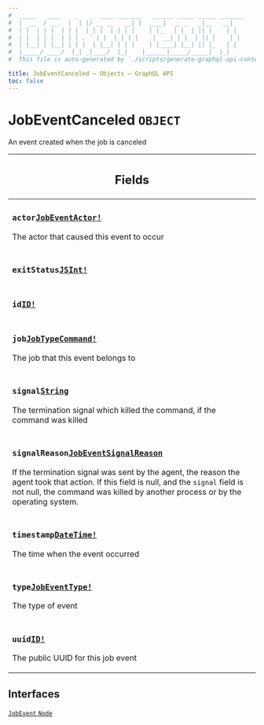 ```yaml
---
#  _____   ____    _   _  ____ _______   ______ _____ _____ _______
#  |  __  / __   |  | |/ __ __   __| |  ____|  __ _   _|__   __|
#  | |  | | |  | | |  | | |  | | | |    | |__  | |  | || |    | |
#  | |  | | |  | | | . ` | |  | | | |    |  __| | |  | || |    | |
#  | |__| | |__| | | |  | |__| | | |    | |____| |__| || |_   | |
#  |_____/ ____/  |_| _|____/  |_|    |______|_____/_____|  |_|
#  This file is auto-generated by `./scripts/generate-graphql-api-content.sh`.

title: JobEventCanceled – Objects – GraphQL API
toc: false
---
```

<!-- vale off -->
<h1 class="has-pills" data-algolia-exclude>
  JobEventCanceled
  <span class="pill pill--object pill--normal-case pill--large"><code>OBJECT</code></span>
</h1>
<!-- vale on -->


An event created when the job is canceled

<table class="responsive-table responsive-table--single-column-rows">
  <thead>
    <th>
      <h2 data-algolia-exclude>Fields</h2>
    </th>
  </thead>
  <tbody>
    <tr><td><h3 class="is-small has-pills"><code>actor</code><a href="/docs/apis/graphql/schemas/object/jobeventactor" class="pill pill--object pill--normal-case pill--medium" title="Go to OBJECT JobEventActor"><code>JobEventActor!</code></a></h3><p>The actor that caused this event to occur</p></td></tr><tr><td><h3 class="is-small has-pills"><code>exitStatus</code><a href="/docs/apis/graphql/schemas/scalar/jsint" class="pill pill--scalar pill--normal-case pill--medium" title="Go to SCALAR JSInt"><code>JSInt!</code></a></h3></td></tr><tr><td><h3 class="is-small has-pills"><code>id</code><a href="/docs/apis/graphql/schemas/scalar/id" class="pill pill--scalar pill--normal-case pill--medium" title="Go to SCALAR ID"><code>ID!</code></a></h3></td></tr><tr><td><h3 class="is-small has-pills"><code>job</code><a href="/docs/apis/graphql/schemas/object/jobtypecommand" class="pill pill--object pill--normal-case pill--medium" title="Go to OBJECT JobTypeCommand"><code>JobTypeCommand!</code></a></h3><p>The job that this event belongs to</p></td></tr><tr><td><h3 class="is-small has-pills"><code>signal</code><a href="/docs/apis/graphql/schemas/scalar/string" class="pill pill--scalar pill--normal-case pill--medium" title="Go to SCALAR String"><code>String</code></a></h3><p>The termination signal which killed the command, if the command was killed</p></td></tr><tr><td><h3 class="is-small has-pills"><code>signalReason</code><a href="/docs/apis/graphql/schemas/enum/jobeventsignalreason" class="pill pill--enum pill--normal-case pill--medium" title="Go to ENUM JobEventSignalReason"><code>JobEventSignalReason</code></a></h3><p>If the termination signal was sent by the agent, the reason the agent took that action. If this field is null, and the <code>signal</code> field is not null, the command was killed by another process or by the operating system.</p></td></tr><tr><td><h3 class="is-small has-pills"><code>timestamp</code><a href="/docs/apis/graphql/schemas/scalar/datetime" class="pill pill--scalar pill--normal-case pill--medium" title="Go to SCALAR DateTime"><code>DateTime!</code></a></h3><p>The time when the event occurred</p></td></tr><tr><td><h3 class="is-small has-pills"><code>type</code><a href="/docs/apis/graphql/schemas/enum/jobeventtype" class="pill pill--enum pill--normal-case pill--medium" title="Go to ENUM JobEventType"><code>JobEventType!</code></a></h3><p>The type of event</p></td></tr><tr><td><h3 class="is-small has-pills"><code>uuid</code><a href="/docs/apis/graphql/schemas/scalar/id" class="pill pill--scalar pill--normal-case pill--medium" title="Go to SCALAR ID"><code>ID!</code></a></h3><p>The public UUID for this job event</p></td></tr>
  </tbody>
</table>




<h2 data-algolia-exclude>Interfaces</h2>
<div>
  <a href="/docs/apis/graphql/schemas/interface/jobevent" class="pill pill--interface pill--normal-case pill--large" title="Go to INTERFACE JobEvent">
  <code>JobEvent</code>
</a>
<a href="/docs/apis/graphql/schemas/interface/node" class="pill pill--interface pill--normal-case pill--large" title="Go to INTERFACE Node">
  <code>Node</code>
</a>

</div>
